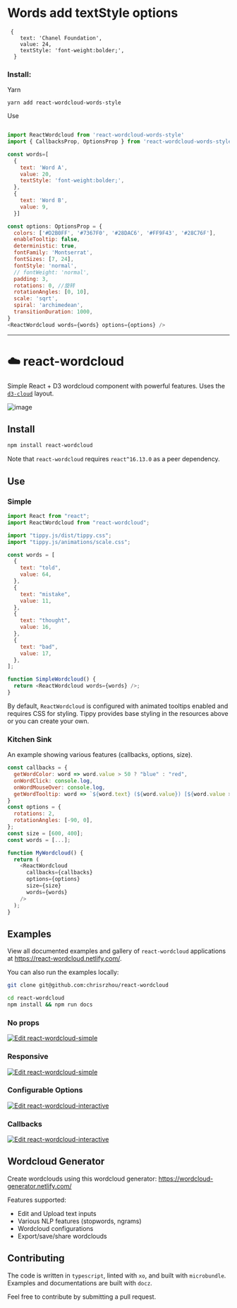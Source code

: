 # Words add textStyle options

```
 {
    text: 'Chanel Foundation',
    value: 24,
    textStyle: 'font-weight:bolder;',
  }
```

### Install:

Yarn

```
yarn add react-wordcloud-words-style

```

Use

```javascript

import ReactWordcloud from 'react-wordcloud-words-style'
import { CallbacksProp, OptionsProp } from 'react-wordcloud-words-style/types/index'

const words=[
  {
    text: 'Word A',
    value: 20,
    textStyle: 'font-weight:bolder;',
  },
  {
    text: 'Word B',
    value: 9,
  }]

const options: OptionsProp = {
  colors: ['#D2B0FF', '#7367F0', '#28DAC6', '#FF9F43', '#28C76F'],
  enableTooltip: false,
  deterministic: true,
  fontFamily: 'Montserrat',
  fontSizes: [7, 24],
  fontStyle: 'normal',
  // fontWeight: 'normal',
  padding: 3,
  rotations: 0, //旋转
  rotationAngles: [0, 10],
  scale: 'sqrt',
  spiral: 'archimedean',
  transitionDuration: 1000,
}
<ReactWordcloud words={words} options={options} />
```

---

# ☁️ react-wordcloud

Simple React + D3 wordcloud component with powerful features. Uses the [`d3-cloud`](https://github.com/jasondavies/d3-cloud) layout.

![image](/public/wordcloud.png)

## Install

```sh
npm install react-wordcloud
```

Note that `react-wordcloud` requires `react^16.13.0` as a peer dependency.

## Use

### Simple

```js
import React from "react";
import ReactWordcloud from "react-wordcloud";

import "tippy.js/dist/tippy.css";
import "tippy.js/animations/scale.css";

const words = [
  {
    text: "told",
    value: 64,
  },
  {
    text: "mistake",
    value: 11,
  },
  {
    text: "thought",
    value: 16,
  },
  {
    text: "bad",
    value: 17,
  },
];

function SimpleWordcloud() {
  return <ReactWordcloud words={words} />;
}
```

By default, `ReactWordcloud` is configured with animated tooltips enabled and requires CSS for styling. Tippy provides base styling in the resources above or you can create your own.

### Kitchen Sink

An example showing various features (callbacks, options, size).

```js
const callbacks = {
  getWordColor: word => word.value > 50 ? "blue" : "red",
  onWordClick: console.log,
  onWordMouseOver: console.log,
  getWordTooltip: word => `${word.text} (${word.value}) [${word.value > 50 ? "good" : "bad"}]`,
}
const options = {
  rotations: 2,
  rotationAngles: [-90, 0],
};
const size = [600, 400];
const words = [...];

function MyWordcloud() {
  return (
    <ReactWordcloud
      callbacks={callbacks}
      options={options}
      size={size}
      words={words}
    />
  );
}
```

## Examples

View all documented examples and gallery of `react-wordcloud` applications at https://react-wordcloud.netlify.com/.

You can also run the examples locally:

```sh
git clone git@github.com:chrisrzhou/react-wordcloud

cd react-wordcloud
npm install && npm run docs
```

### No props

[![Edit react-wordcloud-simple](https://codesandbox.io/static/img/play-codesandbox.svg)](https://codesandbox.io/s/bgov9)

### Responsive

[![Edit react-wordcloud-simple](https://codesandbox.io/static/img/play-codesandbox.svg)](https://codesandbox.io/s/55sb8)

### Configurable Options

[![Edit react-wordcloud-interactive](https://codesandbox.io/static/img/play-codesandbox.svg)](https://codesandbox.io/s/fnk8w)

### Callbacks

[![Edit react-wordcloud-interactive](https://codesandbox.io/static/img/play-codesandbox.svg)](https://codesandbox.io/s/4lecp)

## Wordcloud Generator

Create wordclouds using this wordcloud generator: https://wordcloud-generator.netlify.com/

Features supported:

- Edit and Upload text inputs
- Various NLP features (stopwords, ngrams)
- Wordcloud configurations
- Export/save/share wordclouds

## Contributing

The code is written in `typescript`, linted with `xo`, and built with `microbundle`. Examples and documentations are built with `docz`.

Feel free to contribute by submitting a pull request.
